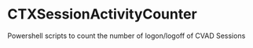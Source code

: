 # CTXSessionActivityCounter
 Powershell scripts to count the number of logon/logoff of CVAD Sessions
